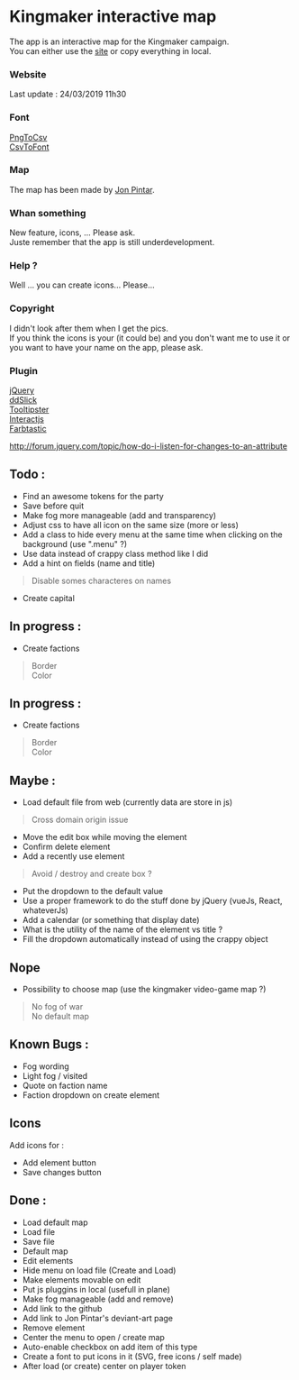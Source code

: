 # Kingmaker interactive map
The app is an interactive map for the Kingmaker campaign.    
You can either use the [site](http://kerchiefed-turnarou.000webhostapp.com/) or copy everything in local.  

### Website 
Last update : 24/03/2019 11h30  

### Font 
[PngToCsv](https://picsvg.com/)  
[CsvToFont](http://fontello.com/)  

### Map
The map has been made by [Jon Pintar](https://jonpintar.com/).

### Whan something
New feature, icons, ... Please ask.  
Juste remember that the app is still underdevelopment.

### Help ?
Well ... you can create icons... Please...

### Copyright
I didn't look after them when I get the pics.  
If you think the icons is your (it could be) and you don't want me to use it or you want to have your name on the app, please ask.

### Plugin
[jQuery](https://jquery.com/)  
[ddSlick](http://designwithpc.com/Plugins/ddSlick)  
[Tooltipster](http://iamceege.github.io/tooltipster/)  
[Interactjs](http://interactjs.io/)  
[Farbtastic](http://acko.net/blog/farbtastic-jquery-color-picker-plug-in/)  

http://forum.jquery.com/topic/how-do-i-listen-for-changes-to-an-attribute

## Todo : 
- Find an awesome tokens for the party
- Save before quit
- Make fog more manageable (add and transparency)
- Adjust css to have all icon on the same size (more or less)
- Add a class to hide every menu at the same time when clicking on the background (use ".menu" ?)
- Use data instead of crappy class method like I did
- Add a hint on fields (name and title)
> Disable somes characteres on names
- Create capital

## In progress :
- Create factions
> Border  
> Color

## In progress :
- Create factions
> Border  
> Color

## Maybe : 
- Load default file from web (currently data are store in js)
> Cross domain origin issue
- Move the edit box while moving the element
- Confirm delete element
- Add a recently use element
> Avoid / destroy and create box ?
- Put the dropdown to the default value
- Use a proper framework to do the stuff done by jQuery (vueJs, React, whateverJs)
- Add a calendar (or something that display date)
- What is the utility of the name of the element vs title ?
- Fill the dropdown automatically instead of using the crappy object

## Nope
- Possibility to choose map (use the kingmaker video-game map ?)
> No fog of war  
> No default map

## Known Bugs : 
- Fog wording
- Light fog / visited
- Quote on faction name
- Faction dropdown on create element

## Icons
Add icons for :
- Add element button
- Save changes button

## Done :
- Load default map
- Load file
- Save file
- Default map
- Edit elements 
- Hide menu on load file (Create and Load)
- Make elements movable on edit 
- Put js pluggins in local (usefull in plane)
- Make fog manageable (add and remove)
- Add link to the github
- Add link to Jon Pintar's deviant-art page
- Remove element
- Center the menu to open / create map
- Auto-enable checkbox on add item of this type
- Create a font to put icons in it (SVG, free icons / self made)
- After load (or create) center on player token
